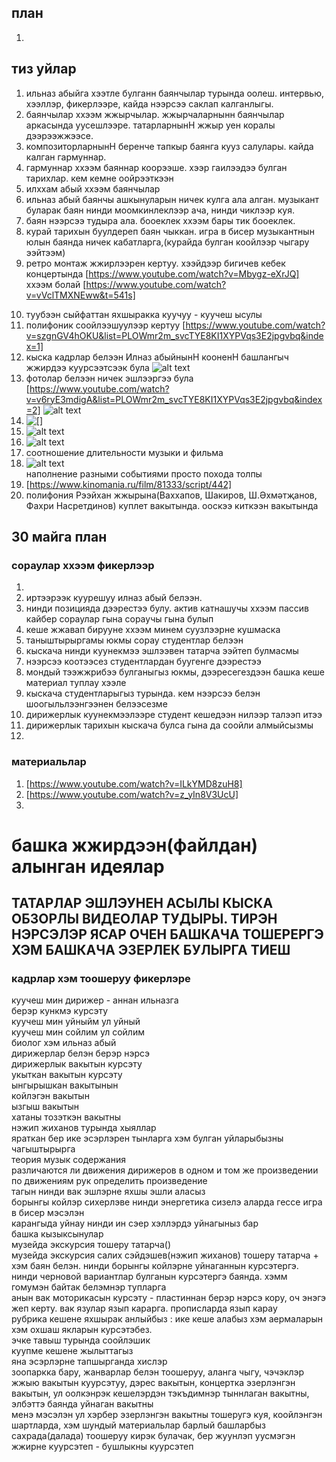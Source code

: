 ## план
1. 
## тиз уйлар
1. ильназ абыйга хээтле булганн баянчылар турында оолеш. интервью, хээллэр, фикерлээре, кайда нээрсээ саклап калганлыгы. 
2. баянчылар ххээм жжырчылар. жжырчаларнынн баянчылар аркасында уусешлээре. татарларнынН жжыр уен коралы дээрээжжээсе.
3. композиторларнынН беренче тапкыр баянга кууз салулары. кайда калган гармуннар.
4. гармуннар ххээм баяннар коорээше. хээр гаилээдээ булган тарихлар. кем кемне оойрээткээн
5. илххам абый ххээм баянчылар
6. ильназ абый баянчы ашкынуларын ничек кулга ала алган. музыкант буларак баян нинди моомкинлеклээр ача, нинди чиклээр куя.
7. баян нээрсээ тудыра ала. бооеклек ххээм бары тик бооеклек.
8. курай тарихын буулдереп баян чыккан. игра в бисер музыкантнын юлын баянда ничек кабатларга,(курайда булган коойлээр чыгару ээйтээм)
9. ретро монтаж жжирлээрен кертуу. хээйдээр бигичев кебек концертында [https://www.youtube.com/watch?v=Mbygz-eXrJQ] ххээм болай [https://www.youtube.com/watch?v=vVclTMXNEww&t=541s]
<!-- 10. переход от низкого разрешения к лучшому и в плане звука и видео приколы монтажа -->
10. туубээн сыйфаттан яхшыракка куучуу - куучеш ысулы
11. полифоник соойлээшуулээр кертуу [https://www.youtube.com/watch?v=szgnGV4hOKU&list=PLOWmr2m_svcTYE8KI1XYPVqs3E2jpgvbq&index=1]
12. кыска кадрлар белээн Илназ абыйнынН кооненН башлангыч жжирдээ куурсээтсээк була
 ![alt text](<../media_files/image copy.png>)
13. фотолар белээн ничек эшлээргээ була [https://www.youtube.com/watch?v=v6ryE3mdigA&list=PLOWmr2m_svcTYE8KI1XYPVqs3E2jpgvbq&index=2]
![alt text](<../media_files/image copy 2.png>)
14. ![\[\]](<../media_files/image copy 3.png>)
15. ![alt text](<../media_files/image copy 4.png>)
16. ![alt text](<../media_files/image copy 5.png>)
17. соотношение длительности музыки и фильма
18. ![alt text](<../media_files/image copy 6.png>)  
    наполнение разными событиями просто похода толпы
19. [https://www.kinomania.ru/film/81333/script/442]
20. полифония Рээйхан жжырына(Ваххапов, Шакиров, Ш.Әхмәтҗанов, Фахри Насретдинов) куплет вакытында. ооскээ киткээн вакытында

## 30 майга план
### сораулар ххээм фикерлээр
1. 
2. иртээрээк куурешуу илназ абый белээн.
3. нинди позицияда дээрестээ булу. актив катнашучы ххээм пассив кайбер сораулар гына сораучы гына булып
4. кеше жжавап бирууне ххээм минем суузлээрне кушмаска
5. таныштырыргамы юкмы сорау студентлар белээн
6. кыскача нинди куунекмээ эшлээвен татарча ээйтеп булмасмы
7. нээрсээ коотээсез студентлардан буугенге дээрестээ
8. мондый тээжжрибээ булганыгыз юкмы, дээресегездээн башка кеше материал туплау хээле
9. кыскача студентларыгыз турында. кем нээрсээ белэн шоогыльлээнгээнен белээсезме
10. дирижерлык куунекмээлээре студент кешедээн нилээр талээп итээ
11. дирижерлык тарихын кыскача булса гына да соойли алмыйсызмы
12. 
### материальлар
1. [https://www.youtube.com/watch?v=ILkYMD8zuH8]
2. [https://www.youtube.com/watch?v=z_yIn8V3UcU]
3. 
# башка жжирдээн(файлдан) алынган идеялар
## ТАТАРЛАР ЭШЛЭУНЕН АСЫЛЫ КЫСКА ОБЗОРЛЫ ВИДЕОЛАР ТУДЫРЫ. ТИРЭН НЭРСЭЛЭР ЯСАР ОЧЕН БАШКАЧА ТОШЕРЕРГЭ ХЭМ БАШКАЧА ЭЗЕРЛЕК БУЛЫРГА ТИЕШ
### кадрлар хэм тоошеруу фикерлэре
куучеш мин дирижер - аннан ильназга  
берэр кункмэ курсэту  
куучеш мин уйныйм ул уйный  
куучеш мин сойлим ул сойлим  
биолог хэм ильназ абый  
дирижерлар белэн берэр нэрсэ  
дирижерлык вакытын курсэту  
укыткан вакытын курсэту  
ынгырышкан вакытынын  
койлэгэн вакытын  
ызгыш вакытын  
хатаны тозэткэн вакытны   
нэжип жиханов турында хыяллар  
яраткан бер ике эсэрлэрен тынларга хэм булган уйларыбызны чагыштырырга  
теория музык содержания  
различаются ли движения дирижеров в одном и том же произведении  
по движениям рук определить произведение  
тагын нинди вак эшлэрне яхшы эшли аласыз  
борынгы койлэр сихерлэве нинди энергетика сизелэ аларда гессе игра в бисер мэсэлэн  
карангыда уйнау нинди ин сэер хэллэрдэ уйнагыныз бар  
башка кызыксынулар  
музейда экскурсия тошеру татарча()  
музейда экскурсия салих сэйдэшев(нэжип жиханов) тошеру татарча + хэм баян белэн. нинди борынгы койлэрне  уйнаганнын курсэтергэ. нинди черновой вариантлар булганын курсэтергэ баянда. хэмм гомумэн байтак белэмнэр тупларга  
анын вак моторикасын курсэту - пластиннан берэр нэрсэ кору, оч энэгэ жеп керту. вак язулар язып карарга. прописларда язып карау  
рубрика кешене яхшырак анлыйбыз : ике кеше алабыз хэм аермаларын хэм охшаш якларын курсэтэбез.  
эчке тавыш турында соойлэшик  
куупме кешене жылыттагыз  
яна эсэрлэрне тапшырганда хислэр  
зоопаркка бару, жанварлар белэн тоошеруу, аланга чыгу, чэчэклэр жжыю вакытын куурсэтуу, дэрес вакытын, концертка эзерлэнгэн вакытын, ул оолкэнрэк кешелэрдэн тэкъдимнэр тыннлаган вакытны, элбэттэ баянда уйнаган вакытны  
менэ мэсэлэн ул хэрбер эзерлэнгэн вакытны тошеругэ куя, коойлэнгэн шартларда, хэм шундый материальлар барлый башларбыз  
сахрада(далада) тоошеруу кирэк булачак, бер жуунлэп уусмэгэн жжирне куурсэтеп - бушлыкны куурсэтеп  